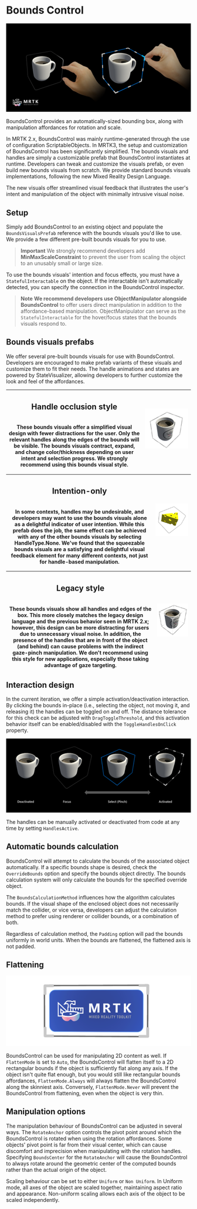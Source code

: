 
# Bounds Control

![Bounds control](../../../mrtk3-overview/images/UXBuildingBlocks/MRTK_UX_v3_BoundsControl.png)

BoundsControl provides an automatically-sized bounding box, along with manipulation affordances for rotation and scale.

In MRTK 2.x, BoundsControl was mainly runtime-generated through the use of configuration ScriptableObjects. In MRTK3, the setup and customization of BoundsControl has been significantly simplified. The bounds visuals and handles are simply a customizable prefab that BoundsControl instantiates at runtime. Developers can tweak and customize the visuals prefab, or even build new bounds visuals from scratch. We provide standard bounds visuals implementations, following the new Mixed Reality Design Language.

The new visuals offer streamlined visual feedback that illustrates the user's intent and manipulation of the object with minimally intrusive visual noise.

## Setup

Simply add BoundsControl to an existing object and populate the `BoundsVisualsPrefab` reference with the bounds visuals you'd like to use. We provide a few different pre-built bounds visuals for you to use.

> **Important**
> We strongly recommend developers add **MinMaxScaleConstraint** to prevent the user from scaling the object to an unusably small or large size.

To use the bounds visuals' intention and focus effects, you must have a `StatefulInteractable` on the object. If the interactable isn't automatically detected, you can specify the connection in the BoundsControl inspector.

> **Note**
> **We recommend developers use ObjectManipulator alongside BoundsControl** to offer users direct manipulation in addition to the affordance-based manipulation. ObjectManipulator can serve as the `StatefulInteractable` for the hover/focus states that the bounds visuals respond to.

## Bounds visuals prefabs

We offer several pre-built bounds visuals for use with BoundsControl. Developers are encouraged to make prefab variants of these visuals and customize them to fit their needs. The handle animations and states are powered by StateVisualizer, allowing developers to further customize the look and feel of the affordances.


|<h2>Handle occlusion style</h2><br>These bounds visuals offer a simplified visual design with fewer distractions for the user. Only the relevant handles along the edges of the bounds will be visible. The bounds visuals contract, expand, and change color/thickness depending on user intent and selection progress. We strongly recommend using this bounds visual style.|![Occluded handles](../../../mrtk3-overview/images/UXBuildingBlocks/BoundsControl/bc_occluded.png)|
|--|--|


|<h2>Intention-only</h2><br>In some contexts, handles may be undesirable, and developers may want to use the bounds visuals alone as a delightful indicator of user intention. While this prefab does the job, the same effect can be achieved with any of the other bounds visuals by selecting HandleType.None. We've found that the squeezable bounds visuals are a satisfying and delightful visual feedback element for many different contexts, not just for handle-based manipulation.|![No handles](../../../mrtk3-overview/images/UXBuildingBlocks/BoundsControl/bc_nohandles.png)|
|--|--|


|<h2>Legacy style</h2><br>These bounds visuals show all handles and edges of the box. This more closely matches the legacy design language and the previous behavior seen in MRTK 2.x; however, this design can be more distracting for users due to unnecessary visual noise. In addition, the presence of the handles that are in front of the object (and behind) can cause problems with the indirect gaze-pinch manipulation. We don't recommend using this style for new applications, especially those taking advantage of gaze targeting.|![Traditional handles](../../../mrtk3-overview/images/UXBuildingBlocks/BoundsControl/bc_legacy.png)|
|--|--|

## Interaction design

In the current iteration, we offer a simple activation/deactivation interaction. By clicking the bounds in-place (i.e., selecting the object, not moving it, and releasing it) the handles can be toggled on and off. The distance tolerance for this check can be adjusted with `DragToggleThreshold`, and this activation behavior itself can be enabled/disabled with the `ToggleHandlesOnClick` property.

![Bounds control toggle](../../../mrtk3-overview/images/UXBuildingBlocks/BoundsControl/MRTK_BoundsControl_Toggle.png)

The handles can be manually activated or deactivated from code at any time by setting `HandlesActive`.

## Automatic bounds calculation

BoundsControl will attempt to calculate the bounds of the associated object automatically. If a specific bounds shape is desired, check the `OverrideBounds` option and specify the bounds object directly. The bounds calculation system will only calculate the bounds for the specified override object.

The `BoundsCalculationMethod` influences how the algorithm calculates bounds. If the visual shape of the enclosed object does not necessarily match the collider, or vice versa, developers can adjust the calculation method to prefer using renderer or collider bounds, or a combination of both.

Regardless of calculation method, the `Padding` option will pad the bounds uniformly in world units. When the bounds are flattened, the flattened axis is not padded.

## Flattening

![Flattened BoundsControl](../../../mrtk3-overview/images/UXBuildingBlocks/BoundsControl/bc_flat.png)

BoundsControl can be used for manipulating 2D content as well. If `FlattenMode` is set to `Auto`, the BoundsControl will flatten itself to a 2D rectangular bounds if the object is sufficiently flat along any axis. If the object isn't quite flat enough, but you would still like rectangular bounds affordances, `FlattenMode.Always` will always flatten the BoundsControl along the skinniest axis. Conversely, `FlattenMode.Never` will prevent the BoundsControl from flattening, even when the object is very thin.

## Manipulation options

The manipulation behaviour of BoundsControl can be adjusted in several ways. The `RotateAnchor` option controls the pivot point around which the BoundsControl is rotated when using the rotation affordances. Some objects' pivot point is far from their visual center, which can cause discomfort and imprecision when manipulating with the rotation handles. Specifying `BoundsCenter` for the `RotateAnchor` will cause the BoundsControl to always rotate around the geometric center of the computed bounds rather than the actual origin of the object.

Scaling behaviour can be set to either `Uniform` or `Non Uniform`. In Uniform mode, all axes of the object are scaled together, maintaining aspect ratio and appearance. Non-uniform scaling allows each axis of the object to be scaled independently.
